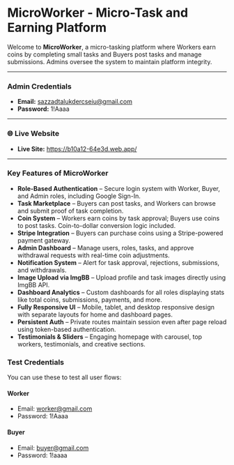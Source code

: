 # MicroWorker - Micro-Task and Earning Platform 

Welcome to **MicroWorker**, a micro-tasking platform where Workers earn coins by completing small tasks and Buyers post tasks and manage submissions. Admins oversee the system to maintain platform integrity.

---

###  Admin Credentials

- **Email:** sazzadtalukdercseiu@gmail.com  
- **Password:** 1!Aaaa

---

### 🌐 Live Website

- **Live Site:** https://b10a12-64e3d.web.app/

---

### Key Features of MicroWorker

-  **Role-Based Authentication** – Secure login system with Worker, Buyer, and Admin roles, including Google Sign-In.
-  **Task Marketplace** – Buyers can post tasks, and Workers can browse and submit proof of task completion.
-  **Coin System** – Workers earn coins by task approval; Buyers use coins to post tasks. Coin-to-dollar conversion logic included.
-  **Stripe Integration** – Buyers can purchase coins using a Stripe-powered payment gateway.
-  **Admin Dashboard** – Manage users, roles, tasks, and approve withdrawal requests with real-time coin adjustments.
-  **Notification System** –  Alert  for task approval, rejections, submissions, and withdrawals.
-  **Image Upload via ImgBB** – Upload profile and task images directly using ImgBB API.
-  **Dashboard Analytics** – Custom dashboards for all roles displaying stats like total coins, submissions, payments, and more.
-  **Fully Responsive UI** – Mobile, tablet, and desktop responsive design with separate layouts for home and dashboard pages.
-  **Persistent Auth** – Private routes maintain session even after page reload using token-based authentication.
-  **Testimonials & Sliders** – Engaging homepage with carousel, top workers, testimonials, and creative sections.





###  Test Credentials

You can use these to test all user flows:

####  Worker
- Email: worker@gmail.com
- Password: 1!Aaaa

####  Buyer
- Email: buyer@gmail.com
- Password: 1!aaaa


